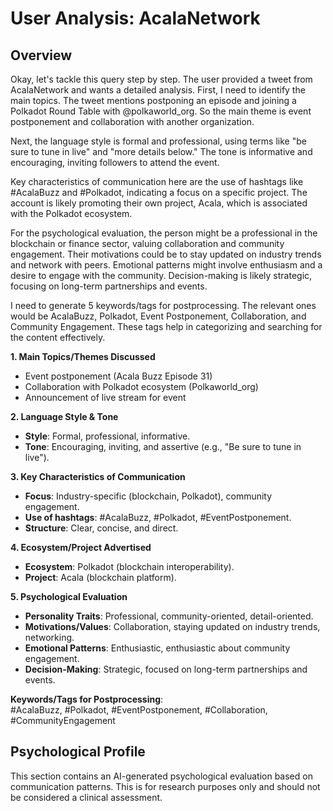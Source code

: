 # User Analysis: AcalaNetwork

## Overview

<think>
Okay, let's tackle this query step by step. The user provided a tweet from AcalaNetwork and wants a detailed analysis. First, I need to identify the main topics. The tweet mentions postponing an episode and joining a Polkadot Round Table with @polkaworld_org. So the main theme is event postponement and collaboration with another organization.

Next, the language style is formal and professional, using terms like "be sure to tune in live" and "more details below." The tone is informative and encouraging, inviting followers to attend the event. 

Key characteristics of communication here are the use of hashtags like #AcalaBuzz and #Polkadot, indicating a focus on a specific project. The account is likely promoting their own project, Acala, which is associated with the Polkadot ecosystem. 

For the psychological evaluation, the person might be a professional in the blockchain or finance sector, valuing collaboration and community engagement. Their motivations could be to stay updated on industry trends and network with peers. Emotional patterns might involve enthusiasm and a desire to engage with the community. Decision-making is likely strategic, focusing on long-term partnerships and events.

I need to generate 5 keywords/tags for postprocessing. The relevant ones would be AcalaBuzz, Polkadot, Event Postponement, Collaboration, and Community Engagement. These tags help in categorizing and searching for the content effectively.
</think>

**1. Main Topics/Themes Discussed**  
- Event postponement (Acala Buzz Episode 31)  
- Collaboration with Polkadot ecosystem (Polkaworld_org)  
- Announcement of live stream for event  

**2. Language Style & Tone**  
- **Style**: Formal, professional, informative.  
- **Tone**: Encouraging, inviting, and assertive (e.g., "Be sure to tune in live").  

**3. Key Characteristics of Communication**  
- **Focus**: Industry-specific (blockchain, Polkadot), community engagement.  
- **Use of hashtags**: #AcalaBuzz, #Polkadot, #EventPostponement.  
- **Structure**: Clear, concise, and direct.  

**4. Ecosystem/Project Advertised**  
- **Ecosystem**: Polkadot (blockchain interoperability).  
- **Project**: Acala (blockchain platform).  

**5. Psychological Evaluation**  
- **Personality Traits**: Professional, community-oriented, detail-oriented.  
- **Motivations/Values**: Collaboration, staying updated on industry trends, networking.  
- **Emotional Patterns**: Enthusiastic, enthusiastic about community engagement.  
- **Decision-Making**: Strategic, focused on long-term partnerships and events.  

**Keywords/Tags for Postprocessing**:  
#AcalaBuzz, #Polkadot, #EventPostponement, #Collaboration, #CommunityEngagement

## Psychological Profile

This section contains an AI-generated psychological evaluation based on communication patterns. This is for research purposes only and should not be considered a clinical assessment.